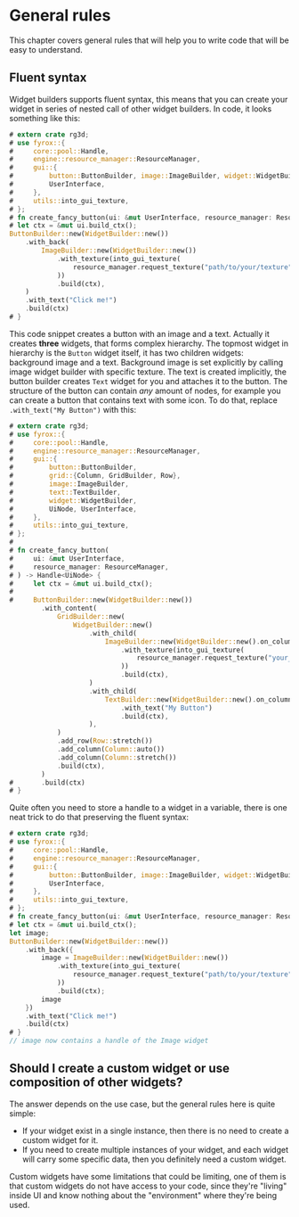 # General rules

This chapter covers general rules that will help you to write code that will be easy to understand.

## Fluent syntax

Widget builders supports fluent syntax, this means that you can create your widget in series of nested 
call of other widget builders. In code, it looks something like this:

```rust
# extern crate rg3d;
# use fyrox::{
#     core::pool::Handle,
#     engine::resource_manager::ResourceManager,
#     gui::{
#         button::ButtonBuilder, image::ImageBuilder, widget::WidgetBuilder, UiNode,
#         UserInterface,
#     },
#     utils::into_gui_texture,
# };
# fn create_fancy_button(ui: &mut UserInterface, resource_manager: ResourceManager) -> Handle<UiNode> {
# let ctx = &mut ui.build_ctx();
ButtonBuilder::new(WidgetBuilder::new())
    .with_back(
        ImageBuilder::new(WidgetBuilder::new())
            .with_texture(into_gui_texture(
                resource_manager.request_texture("path/to/your/texture"),
            ))
            .build(ctx),
    )
    .with_text("Click me!")
    .build(ctx)
# }
```

This code snippet creates a button with an image and a text. Actually it creates **three** widgets, that forms 
complex hierarchy. The topmost widget in hierarchy is the `Button` widget itself, it has two children widgets:
background image and a text. Background image is set explicitly by calling image widget builder with specific 
texture. The text is created implicitly, the button builder creates `Text` widget for you and attaches it to 
the button. The structure of the button can contain _any_ amount of nodes, for example you can create a button
that contains text with some icon. To do that, replace `.with_text("My Button")` with this:

```rust
# extern crate rg3d;
# use fyrox::{
#     core::pool::Handle,
#     engine::resource_manager::ResourceManager,
#     gui::{
#         button::ButtonBuilder,
#         grid::{Column, GridBuilder, Row},
#         image::ImageBuilder,
#         text::TextBuilder,
#         widget::WidgetBuilder,
#         UiNode, UserInterface,
#     },
#     utils::into_gui_texture,
# };
# 
# fn create_fancy_button(
#     ui: &mut UserInterface,
#     resource_manager: ResourceManager,
# ) -> Handle<UiNode> {
#     let ctx = &mut ui.build_ctx();
# 
#     ButtonBuilder::new(WidgetBuilder::new())
        .with_content(
            GridBuilder::new(
                WidgetBuilder::new()
                    .with_child(
                        ImageBuilder::new(WidgetBuilder::new().on_column(0))
                            .with_texture(into_gui_texture(
                                resource_manager.request_texture("your_icon"),
                            ))
                            .build(ctx),
                    )
                    .with_child(
                        TextBuilder::new(WidgetBuilder::new().on_column(1))
                            .with_text("My Button")
                            .build(ctx),
                    ),
            )
            .add_row(Row::stretch())
            .add_column(Column::auto())
            .add_column(Column::stretch())
            .build(ctx),
        )
#       .build(ctx)
# }
```

Quite often you need to store a handle to a widget in a variable, there is one neat trick to do that preserving
the fluent syntax:

```rust
# extern crate rg3d;
# use fyrox::{
#     core::pool::Handle,
#     engine::resource_manager::ResourceManager,
#     gui::{
#         button::ButtonBuilder, image::ImageBuilder, widget::WidgetBuilder, UiNode,
#         UserInterface,
#     },
#     utils::into_gui_texture,
# };
# fn create_fancy_button(ui: &mut UserInterface, resource_manager: ResourceManager) -> Handle<UiNode> {
# let ctx = &mut ui.build_ctx();
let image;
ButtonBuilder::new(WidgetBuilder::new())
    .with_back({
        image = ImageBuilder::new(WidgetBuilder::new())
            .with_texture(into_gui_texture(
                resource_manager.request_texture("path/to/your/texture"),
            ))
            .build(ctx);
        image
    })
    .with_text("Click me!")
    .build(ctx)
# }
// image now contains a handle of the Image widget 
```

## Should I create a custom widget or use composition of other widgets?

The answer depends on the use case, but the general rules here is quite simple: 

- If your widget exist in a single instance, then there is no need to create a custom widget for it.
- If you need to create multiple instances of your widget, and each widget will carry some specific data, then you
definitely need a custom widget.

Custom widgets have some limitations that could be limiting, one of them is that custom widgets do not have 
access to your code, since they're "living" inside UI and know nothing about the "environment" where they're 
being used.